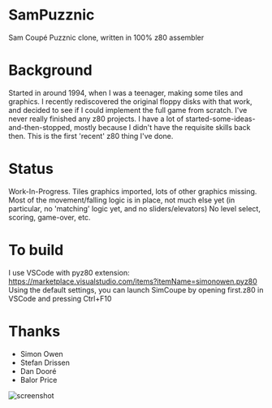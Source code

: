 # SamPuzznic
Sam Coupé Puzznic clone, written in 100% z80 assembler

# Background
Started in around 1994, when I was a teenager, making some tiles and graphics.
I recently rediscovered the original floppy disks with that work, and decided to see
if I could implement the full game from scratch.
I've never really finished any z80 projects.  I have a lot of started-some-ideas-and-then-stopped,
mostly because I didn't have the requisite skills back then. This is the first 'recent' z80 thing
I've done.

# Status
Work-In-Progress.
Tiles graphics imported, lots of other graphics missing.
Most of the movement/falling logic is in place, not much else yet (in particular, no 'matching'
logic yet, and no sliders/elevators)
No level select, scoring, game-over, etc.

# To build
I use VSCode with pyz80 extension: https://marketplace.visualstudio.com/items?itemName=simonowen.pyz80
Using the default settings, you can launch SimCoupe by opening first.z80 in VSCode and pressing Ctrl+F10 

# Thanks
* Simon Owen
* Stefan Drissen
* Dan Dooré
* Balor Price


![screenshot](https://user-images.githubusercontent.com/4968348/110262177-bc954880-7faa-11eb-9763-006418b0b2d1.png)
